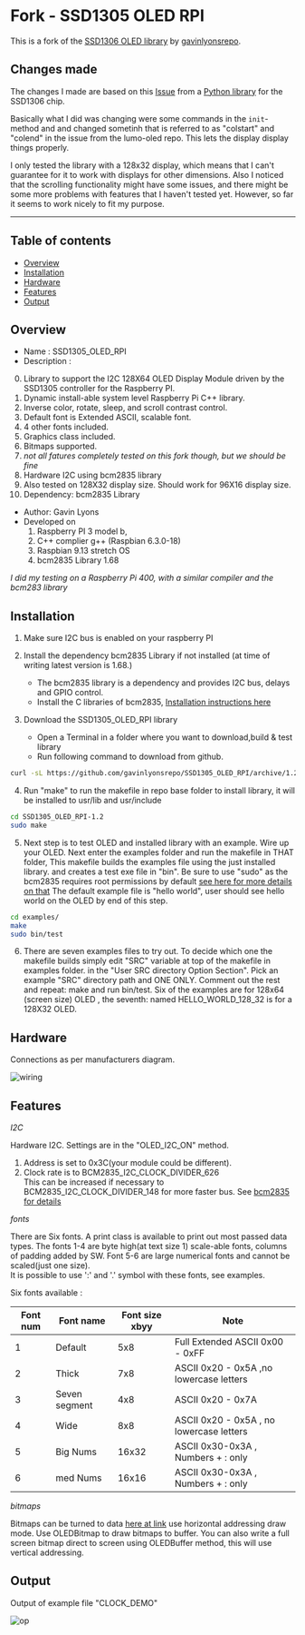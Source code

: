 # Fork - SSD1305 OLED RPI

This is a fork of the [SSD1306 OLED library](https://github.com/gavinlyonsrepo/SSD1306_OLED_RPI) by [gavinlyonsrepo](https://github.com/gavinlyonsrepo).

## Changes made

The changes I made are based on this [Issue](https://github.com/rm-hull/luma.oled/issues/309) from a [Python library](https://github.com/rm-hull/luma.oled) for the SSD1306 chip.

Basically what I did was changing were some commands in the `init`-method and and changed sometinh that is referred to as "colstart" and "colend" in the issue from the lumo-oled repo. This lets the display display things properly. 

I only tested the library with a 128x32 display, which means that I can't guarantee for it to work with displays for other dimensions. Also I noticed that the scrolling functionality might have some issues, and there might be some more problems with features that I haven't tested yet. However, so far it seems to work nicely to fit my purpose.



---


Table of contents
---------------------------

  * [Overview](#overview)
  * [Installation](#installation)
  * [Hardware](#hardware)
  * [Features](#features)
  * [Output](#output)


Overview
--------------------
* Name : SSD1305_OLED_RPI
* Description :

0. Library to support the I2C 128X64 OLED Display Module
   driven by the SSD1305 controller for the Raspberry PI.
1. Dynamic install-able system level Raspberry Pi C++ library.
2. Inverse color, rotate, sleep, and scroll contrast control.
3. Default font is Extended ASCII, scalable font.
4. 4 other fonts included.
5. Graphics class included.
6. Bitmaps supported.
100. *not all fatures completely tested on this fork though, but we should be fine*
7. Hardware I2C using bcm2835 library
8. Also tested on 128X32 display size. Should work for 96X16 display size.
9. Dependency: bcm2835 Library

* Author: Gavin Lyons
* Developed on 
	1. Raspberry PI 3 model b, 
	2. C++ complier g++ (Raspbian 6.3.0-18)
	3. Raspbian 9.13 stretch OS
	4. bcm2835 Library 1.68 

*I did my testing on a Raspberry Pi 400, with a similar compiler and the bcm283 library*


Installation
------------------------------

1. Make sure I2C bus is enabled on your raspberry PI

2. Install the dependency bcm2835 Library if not installed (at time of writing latest version is 1.68.)
	* The bcm2835 library is a dependency and provides I2C bus, delays and GPIO control.
	* Install the C libraries of bcm2835, [Installation instructions here](http://www.airspayce.com/mikem/bcm2835/)

3. Download the SSD1305_OLED_RPI library 
	* Open a Terminal in a folder where you want to download,build & test library
	* Run following command to download from github.
   
```sh
curl -sL https://github.com/gavinlyonsrepo/SSD1305_OLED_RPI/archive/1.2.tar.gz | tar xz
```

4. Run "make" to run the makefile in repo base folder to install library, it will be 
    installed to usr/lib and usr/include
    
```sh
cd SSD1305_OLED_RPI-1.2
sudo make
```

5. Next step is to test OLED and installed library with an example.
Wire up your OLED. Next enter the examples folder and run the makefile in THAT folder, 
This makefile builds the examples file using the just installed library.
and creates a test exe file in "bin". Be sure to use "sudo" as the bcm2835 requires root permissions by default [ see here for more details on that](http://www.airspayce.com/mikem/bcm2835/) 
The default example file is "hello world",  user should see hello world on the OLED
by end of this step.

```sh
cd examples/
make
sudo bin/test
```

6. There are seven examples files to try out. 
To decide which one the makefile builds simply edit "SRC" variable at top of the makefile in examples folder.
in the "User SRC directory Option Section". Pick an example "SRC" directory path and ONE ONLY.
Comment out the rest and repeat: make and run bin/test.
Six of the examples are for 128x64 (screen size) OLED , the seventh: named HELLO_WORLD_128_32 is for a 128X32 OLED.


Hardware
----------------------------

Connections as per manufacturers diagram.

![ wiring ](https://github.com/gavinlyonsrepo/SSD1305_OLED_RPI/blob/main/extras/image/wiring.jpg)

Features
-------------------------

*I2C*

Hardware I2C.
Settings are in the "OLED_I2C_ON" method.

1. Address is set to 0x3C(your module could be different).
2. Clock rate is to BCM2835_I2C_CLOCK_DIVIDER_626   
	This can be increased if necessary to BCM2835_I2C_CLOCK_DIVIDER_148
	for more faster bus. See [bcm2835 for details](http://www.airspayce.com/mikem/bcm2835/) 


*fonts*

There are Six fonts.
A print class is available to print out most passed data types.
The fonts 1-4 are byte high(at text size 1) scale-able fonts, columns of padding added by SW.
Font 5-6 are large numerical fonts and cannot be scaled(just one size).  
It is possible to use ':' and '.' symbol with these fonts, see examples.

Six fonts available : 

| Font num | Font name | Font size xbyy |  Note |
| ------ | ------ | ------ | ------ |  
| 1 | Default | 5x8 | Full Extended ASCII 0x00 - 0xFF |
| 2 | Thick   | 7x8 | ASCII  0x20 - 0x5A  ,no lowercase letters |
| 3 | Seven segment | 4x8 | ASCII  0x20 - 0x7A |
| 4 | Wide | 8x8 | ASCII 0x20 - 0x5A , no lowercase letters |
| 5 | Big Nums | 16x32 | ASCII 0x30-0x3A , Numbers + : only |
| 6 | med Nums | 16x16 | ASCII 0x30-0x3A , Numbers + : only |

*bitmaps*

Bitmaps can be turned to data [here at link]( https://javl.github.io/image2cpp/) use horizontal addressing draw mode.
Use OLEDBitmap to draw bitmaps to buffer.
You can also write a full screen bitmap direct to screen using OLEDBuffer method, this will use vertical addressing.


Output
--------------------------------

Output of example file "CLOCK_DEMO"

![ op ](https://github.com/gavinlyonsrepo/SSD1305_OLED_RPI/blob/main/extras/image/output.jpg)
